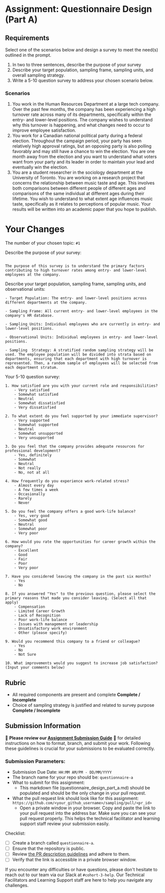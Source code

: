 # Assignment: Questionnaire Design (Part A)

## Requirements
Select one of the scenarios below and design a survey to meet the need(s) outlined in the prompt.

1.	In two to three sentences, describe the purpose of your survey
2.	Describe your target population, sampling frame, sampling units, and overall sampling strategy.
3.	Write a 5-10 question survey to address your chosen scenario below.


### Scenarios
1.	You work in the Human Resources Department at a large tech company. Over the past few months, the company has been experiencing a high turnover rate across many of its departments, specifically within the entry- and lower-level positions. The company wishes to understand why this turnover is happening, and what changes need to occur to improve employee satisfaction.
2.	You work for a Canadian national political party during a federal election. Throughout the campaign period, your party has seen relatively high approval ratings, but an opposing party is also polling favorably and may still have a chance to win the election. You are one month away from the election and you want to understand what voters want from your party and its leader in order to maintain your lead and eventually win the election.
3.	You are a student researcher in the sociology department at the University of Toronto. You are working on a research project that concerns the relationship between music taste and age. This involves both comparisons between different people of different ages and comparisons of the same individual at different ages during their lifetime. You wish to understand to what extent age influences music taste, specifically as it relates to perceptions of popular music. Your results will be written into an academic paper that you hope to publish.


# Your Changes

The number of your chosen topic: `#1`

Describe the purpose of your survey:
``` 

The purpose of this survey is to understand the primary factors contributing to high turnover rates among entry- and lower-level employees at the company. 
```

Describe your target population, sampling frame, sampling units, and observational units:
```
- Target Population: The entry- and lower-level positions across different departments at the company.  

- Sampling Frame: All current entry- and lower-level employees in the company's HR database. 

- Sampling Units: Individual employees who are currently in entry- and lower-level positions.

- Observational Units: Individual employees in entry- and lower-level positions.

- Sampling  Strategy: A stratified random sampling strategy will be used. The employee population will be divided into strata based on departments, ensuring that each department with high turnover is represented. Then, a random sample of employees will be selected from each department stratum.
```

Your 5-10 question survey:
```
1. How satisfied are you with your current role and responsibilities?
    - Very satisfied
    - Somewhat satisfied
    - Neutral
    - Somewhat dissatisfied
    - Very dissatisfied

2. To what extent do you feel supported by your immediate supervisor?
    - Very supported
    - Somewhat supported
    - Neutral
    - Somewhat unsupported
    - Very unsupported

3. Do you feel that the company provides adequate resources for professional development?
    - Yes, definitely
    - Somewhat
    - Neutral
    - Not really
    - No, not at all

4. How frequently do you experience work-related stress?
    - Almost every day
    - A few times a week
    - Occasionally
    - Rarely
    - Never

5. Do you feel the company offers a good work-life balance?
    - Yes, very good
    - Somewhat good
    - Neutral
    - Somewhat poor
    - Very poor

6. How would you rate the opportunities for career growth within the company?
    - Excellent
    - Good
    - Fair
    - Poor
    - Very poor

7. Have you considered leaving the company in the past six months? 
    - Yes
    - No

8. If you answered "Yes" to the previous question, please select the primary reasons that made you consider leaving. (Select all that apply)
    - Compensation
    - Limited Career Growth
    - Lack of Recognition
    - Poor work-life balance
    - Issues with management or leadership
    - Unsatisfactory work environment
    - Other (please specify)

9. Would you recommend this company to a friend or colleague? 
    - Yes
    - No
    - Not Sure

10. What improvements would you suggest to increase job satisfaction? (Input your comments below)
```

## Rubric

-	All required components are present and complete **Complete / Incomplete**
-	Choice of sampling strategy is justified and related to survey purpose **Complete / Incomplete**

## Submission Information

🚨 **Please review our [Assignment Submission Guide](https://github.com/UofT-DSI/onboarding/blob/main/onboarding_documents/submissions.md)** 🚨 for detailed instructions on how to format, branch, and submit your work. Following these guidelines is crucial for your submissions to be evaluated correctly.

### Submission Parameters:
* Submission Due Date: `HH:MM AM/PM - DD/MM/YYYY`
* The branch name for your repo should be: `questionnaire-a`
* What to submit for this assignment:
    * This markdown file (questionnaire_design_part_a.md) should be populated and should be the only change in your pull request.
* What the pull request link should look like for this assignment: `https://github.com/<your_github_username>/sampling/pull/<pr_id>`
    * Open a private window in your browser. Copy and paste the link to your pull request into the address bar. Make sure you can see your pull request properly. This helps the technical facilitator and learning support staff review your submission easily.

Checklist:
- [ ] Create a branch called `questionnaire-a`.
- [ ] Ensure that the repository is public.
- [ ] Review [the PR description guidelines](https://github.com/UofT-DSI/onboarding/blob/main/onboarding_documents/submissions.md#guidelines-for-pull-request-descriptions) and adhere to them.
- [ ] Verify that the link is accessible in a private browser window.

If you encounter any difficulties or have questions, please don't hesitate to reach out to our team via our Slack at `#cohort-3-help`. Our Technical Facilitators and Learning Support staff are here to help you navigate any challenges.
